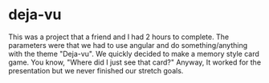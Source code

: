 # deja-vu

This was a project that a friend and I had 2 hours to complete. The parameters were that we had to use angular and 
do something/anything with the theme "Deja-vu". We quickly decided to make a memory style card game. You know, 
"Where did I just see that card?" Anyway, It worked for the presentation but we never finished our stretch goals.
